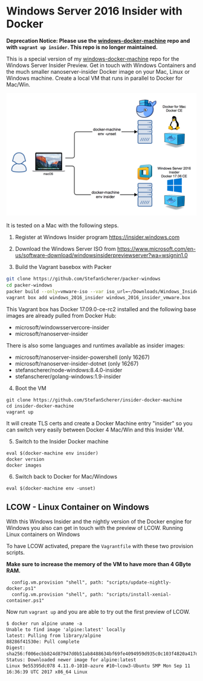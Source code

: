# Windows Server 2016 Insider with Docker

**Deprecation Notice: Please use the [windows-docker-machine](https://github.com/StefanScherer/windows-docker-machine) repo and with `vagrant up insider`. This repo is no longer maintained.**

This is a special version of my [windows-docker-machine](https://github.com/StefanScherer/windows-docker-machine) repo for the Windows Server Insider Preview. Get in touch with Windows Containers and the much smaller nanoserver-insider Docker image on your Mac, Linux or Windows machine. Create a local VM that runs in parallel to Docker for Mac/Win.

![Docker Machine with Insider](images/insider_docker_machine.png)

It is tested on a Mac with the following steps.

1. Register at Windows Insider program https://insider.windows.com

2. Download the Windows Server ISO from https://www.microsoft.com/en-us/software-download/windowsinsiderpreviewserver?wa=wsignin1.0

3. Build the Vagrant basebox with Packer

```bash
git clone https://github.com/StefanScherer/packer-windows
cd packer-windows
packer build --only=vmware-iso --var iso_url=~/Downloads/Windows_InsiderPreview_Server_2_16278.iso windows_2016_insider.json
vagrant box add windows_2016_insider windows_2016_insider_vmware.box
```

This Vagrant box has Docker 17.09.0-ce-rc2 installed and the following base images are already pulled from Docker Hub:

  * microsoft/windowsservercore-insider
  * microsoft/nanoserver-insider

There is also some languages and runtimes available as insider images:

  * microsoft/nanoserver-insider-powershell (only 16267)
  * microsoft/nanoserver-insider-dotnet (only 16267)
  * stefanscherer/node-windows:8.4.0-insider
  * stefanscherer/golang-windows:1.9-insider

4. Boot the VM

```
git clone https://github.com/StefanScherer/insider-docker-machine
cd insider-docker-machine
vagrant up
```

It will create TLS certs and create a Docker Machine entry "insider" so you can
switch very easily between Docker 4 Mac/Win and this Insider VM.

5. Switch to the Insider Docker machine

```
eval $(docker-machine env insider)
docker version
docker images
```

6. Switch back to Docker for Mac/Windows

```
eval $(docker-machine env -unset)
```

## LCOW - Linux Container on Windows

With this Windows Insider and the nightly version of the Docker engine for Windows you also can get in touch with the preview of LCOW. Running Linux containers on Windows

To have LCOW activated, prepare the `Vagrantfile` with these two provision scripts.

**Make sure to increase the memory of the VM to have more than 4 GByte RAM.**

```
  config.vm.provision "shell", path: "scripts/update-nightly-docker.ps1"
  config.vm.provision "shell", path: "scripts/install-xenial-container.ps1"
```

Now run `vagrant up` and you are able to try out the first preview of LCOW.

```
$ docker run alpine uname -a
Unable to find image 'alpine:latest' locally
latest: Pulling from library/alpine
88286f41530e: Pull complete
Digest: sha256:f006ecbb824d87947d0b51ab8488634bf69fe4094959d935c0c103f4820a417d
Status: Downloaded newer image for alpine:latest
Linux 9e55395dc078 4.11.0-1010-azure #10~lcow3-Ubuntu SMP Mon Sep 11 16:36:39 UTC 2017 x86_64 Linux
```
